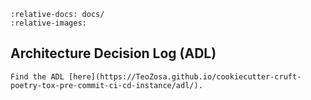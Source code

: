 ```{include} akm/index.md
:relative-docs: docs/
:relative-images:
```

Architecture Decision Log (ADL)
----
```{note}
Find the ADL [here](https://TeoZosa.github.io/cookiecutter-cruft-poetry-tox-pre-commit-ci-cd-instance/adl/).
```
